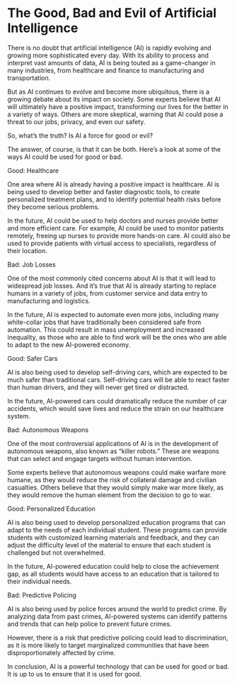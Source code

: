 # The Good, Bad and Evil of Artificial Intelligence

There is no doubt that artificial intelligence (AI) is rapidly evolving and growing more sophisticated every day. With its ability to process and interpret vast amounts of data, AI is being touted as a game-changer in many industries, from healthcare and finance to manufacturing and transportation.

But as AI continues to evolve and become more ubiquitous, there is a growing debate about its impact on society. Some experts believe that AI will ultimately have a positive impact, transforming our lives for the better in a variety of ways. Others are more skeptical, warning that AI could pose a threat to our jobs, privacy, and even our safety.

So, what’s the truth? Is AI a force for good or evil?

The answer, of course, is that it can be both. Here’s a look at some of the ways AI could be used for good or bad.

Good: Healthcare

One area where AI is already having a positive impact is healthcare. AI is being used to develop better and faster diagnostic tools, to create personalized treatment plans, and to identify potential health risks before they become serious problems.

In the future, AI could be used to help doctors and nurses provide better and more efficient care. For example, AI could be used to monitor patients remotely, freeing up nurses to provide more hands-on care. AI could also be used to provide patients with virtual access to specialists, regardless of their location.

Bad: Job Losses

One of the most commonly cited concerns about AI is that it will lead to widespread job losses. And it’s true that AI is already starting to replace humans in a variety of jobs, from customer service and data entry to manufacturing and logistics.

In the future, AI is expected to automate even more jobs, including many white-collar jobs that have traditionally been considered safe from automation. This could result in mass unemployment and increased inequality, as those who are able to find work will be the ones who are able to adapt to the new AI-powered economy.

Good: Safer Cars

AI is also being used to develop self-driving cars, which are expected to be much safer than traditional cars. Self-driving cars will be able to react faster than human drivers, and they will never get tired or distracted.

In the future, AI-powered cars could dramatically reduce the number of car accidents, which would save lives and reduce the strain on our healthcare system.

Bad: Autonomous Weapons

One of the most controversial applications of AI is in the development of autonomous weapons, also known as “killer robots.” These are weapons that can select and engage targets without human intervention.

Some experts believe that autonomous weapons could make warfare more humane, as they would reduce the risk of collateral damage and civilian casualties. Others believe that they would simply make war more likely, as they would remove the human element from the decision to go to war.

Good: Personalized Education

AI is also being used to develop personalized education programs that can adapt to the needs of each individual student. These programs can provide students with customized learning materials and feedback, and they can adjust the difficulty level of the material to ensure that each student is challenged but not overwhelmed.

In the future, AI-powered education could help to close the achievement gap, as all students would have access to an education that is tailored to their individual needs.

Bad: Predictive Policing

AI is also being used by police forces around the world to predict crime. By analyzing data from past crimes, AI-powered systems can identify patterns and trends that can help police to prevent future crimes.

However, there is a risk that predictive policing could lead to discrimination, as it is more likely to target marginalized communities that have been disproportionately affected by crime.

In conclusion, AI is a powerful technology that can be used for good or bad. It is up to us to ensure that it is used for good.